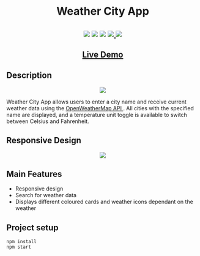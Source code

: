 <h1 align="center">Weather City App</h1>
<h2 align="center">

<p align="center">
<img src="https://img.shields.io/badge/madeby-cam71101-green" />
<img src="https://img.shields.io/github/languages/top/cam71101/weather-app" />
<img src="https://img.shields.io/github/last-commit/cam71101/weather-app" />
<a href="https://twitter.com/d_fisherWebDev" alt="twitter">
<img src="https://img.shields.io/twitter/follow/d_fisherWebDev?style=social" />
</a>
<img src="https://img.shields.io/badge/react-17.0.1-green" />
</p>

<h2 align="center"><a  href="https://cam71101.github.io/weather-app/">Live Demo</a></h2>

## Description

<p align="center">
<img src="https://res.cloudinary.com/dndp8567v/image/upload/v1608667951/WeatherAppDesktop_e19956018e.gif" />
</p>

Weather City App allows users to enter a city name and receive current weather data using the <a href="https://openweathermap.org/api"> OpenWeatherMap API </a>. All cities with the specified name are displayed, and a temperature unit toggle is available to switch between Celsius and Fahrenheit.

## Responsive Design

<p align="center">
<img src="https://res.cloudinary.com/dndp8567v/image/upload/v1608667951/WeatherAppResponsive_d9cffe6537.gif" />
</p>

## Main Features

- Responsive design
- Search for weather data
- Displays different coloured cards and weather icons dependant on the weather

## Project setup

```
npm install
npm start
```
